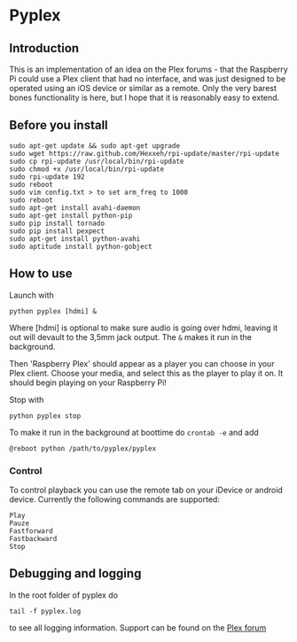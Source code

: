 # Pyplex

## Introduction

This is an implementation of an idea on the Plex forums - that the Raspberry Pi
could use a Plex client that had no interface, and was just designed to be 
operated using an iOS device or similar as a remote. Only the very barest bones
functionality is here, but I hope that it is reasonably easy to extend.

## Before you install

	sudo apt-get update && sudo apt-get upgrade
	sudo wget https://raw.github.com/Hexxeh/rpi-update/master/rpi-update
	sudo cp rpi-update /usr/local/bin/rpi-update
	sudo chmod +x /usr/local/bin/rpi-update 
	sudo rpi-update 192
	sudo reboot
	sudo vim config.txt > to set arm_freq to 1000
	sudo reboot
	sudo apt-get install avahi-daemon
	sudo apt-get install python-pip
	sudo pip install tornado
	sudo pip install pexpect
	sudo apt-get install python-avahi 
	sudo aptitude install python-gobject
	
## How to use

Launch with 

    python pyplex [hdmi] &

Where [hdmi] is optional to make sure audio is going
over hdmi, leaving it out will devault to the 3,5mm jack output.
The `&` makes it run in the background.

Then 'Raspberry Plex' should appear as a player you can choose in your Plex
client. Choose your media, and select this as the player to play it on. It should 
begin playing on your Raspberry Pi! 

Stop with 

	python pyplex stop

To make it run in the background at boottime do `crontab -e` and add

	@reboot python /path/to/pyplex/pyplex

### Control

To control playback you can use the remote tab on your iDevice or android device.
Currently the following commands are supported:
```
Play
Pauze
Fastforward
Fastbackward
Stop
```

## Debugging and logging

In the root folder of pyplex do
	
	tail -f pyplex.log

to see all logging information.
Support can be found on the [Plex forum][plexForum] 


[plexForum]: http://forums.plexapp.com/index.php/topic/35906-raspberry-pi


